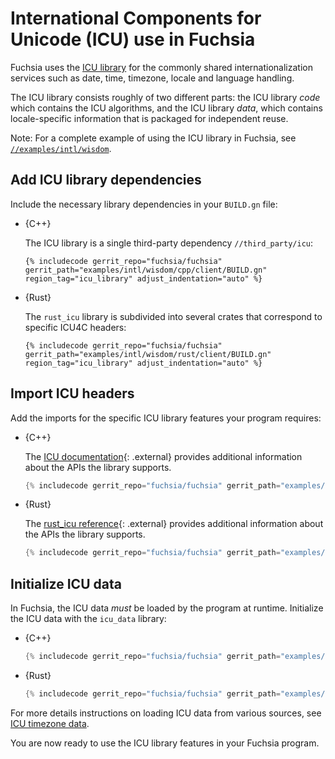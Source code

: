 # International Components for Unicode (ICU) use in Fuchsia

Fuchsia uses the [ICU library](http://site.icu-project.org/) for the commonly
shared internationalization services such as date, time, timezone, locale and
language handling.

The ICU library consists roughly of two different parts: the ICU library *code*
which contains the ICU algorithms, and the ICU library *data*, which contains
locale-specific information that is packaged for independent reuse.

Note: For a complete example of using the ICU library in Fuchsia, see
[`//examples/intl/wisdom`][wisdom].

## Add ICU library dependencies

Include the necessary library dependencies in your `BUILD.gn` file:

* {C++}

  The ICU library is a single third-party dependency `//third_party/icu`:

  ```gn
  {% includecode gerrit_repo="fuchsia/fuchsia" gerrit_path="examples/intl/wisdom/cpp/client/BUILD.gn" region_tag="icu_library" adjust_indentation="auto" %}
  ```

* {Rust}

  The `rust_icu` library is subdivided into several crates that correspond to
  specific ICU4C headers:

  ```gn
  {% includecode gerrit_repo="fuchsia/fuchsia" gerrit_path="examples/intl/wisdom/rust/client/BUILD.gn" region_tag="icu_library" adjust_indentation="auto" %}
  ```

## Import ICU headers

Add the imports for the specific ICU library features your program requires:

* {C++}

  The [ICU documentation][cpp-reference]{: .external} provides additional
  information about the APIs the library supports.

  ```cpp
  {% includecode gerrit_repo="fuchsia/fuchsia" gerrit_path="examples/intl/wisdom/cpp/client/intl_wisdom_client.cc" region_tag="imports" adjust_indentation="auto" %}
  ```

* {Rust}

  The [rust_icu reference][rust-reference]{: .external} provides additional
  information about the APIs the library supports.

  ```rust
  {% includecode gerrit_repo="fuchsia/fuchsia" gerrit_path="examples/intl/wisdom/rust/client/src/wisdom_client_impl.rs" region_tag="imports" adjust_indentation="auto" %}
  ```

## Initialize ICU data

In Fuchsia, the ICU data *must* be loaded by the program at runtime. Initialize
the ICU data with the `icu_data` library:

* {C++}

  ```cpp
  {% includecode gerrit_repo="fuchsia/fuchsia" gerrit_path="examples/intl/wisdom/cpp/server/intl_wisdom_server_impl.cc" region_tag="loader_example" adjust_indentation="auto" %}
  ```

* {Rust}

  ```rust
  {% includecode gerrit_repo="fuchsia/fuchsia" gerrit_path="examples/intl/wisdom/rust/server/src/main.rs" region_tag="loader_example" adjust_indentation="auto" %}
  ```

For more details instructions on loading ICU data from various sources,
see [ICU timezone data](icu_data.md).

You are now ready to use the ICU library features in your Fuchsia program.

<!-- xrefs -->
[cpp-reference]: https://unicode-org.github.io/icu/
[rust-reference]: https://docs.rs/crate/rust_icu/1.0.1
[wisdom]: /examples/intl/wisdom/
